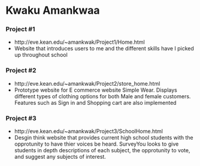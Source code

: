 <h1>Kwaku Amankwaa</h1>

<h3>Project #1</h3>

<ul>
  
  <li>http://eve.kean.edu/~amankwak/Project1/Home.html</li>
  
  <li>Website that introduces users to me and the different skills have I picked up throughout school</li>

</ul>


<h3>Project #2</h3>

<ul>
  
  <li>http://eve.kean.edu/~amankwak/Project2/store_home.html</li>
  
  <li> Prototype website for E commerce website Simple Wear. Displays different types of clothing options for both Male and female customers. Features such as Sign in and Shopping cart are also implemented</li>
  
 </ul>
 
 
 <h3>Project #3</h3>
 
 <ul>
  
  <li>http://eve.kean.edu/~amankwak/Project3/SchoolHome.html</li>
  
  <li> Desgin think website that provides current high school students with the opprotunity to have thier voices be heard. SurveyYou looks to give students in depth descriptions of each subject, the opprotunity to vote, and suggest any subjects of interest. </li>
